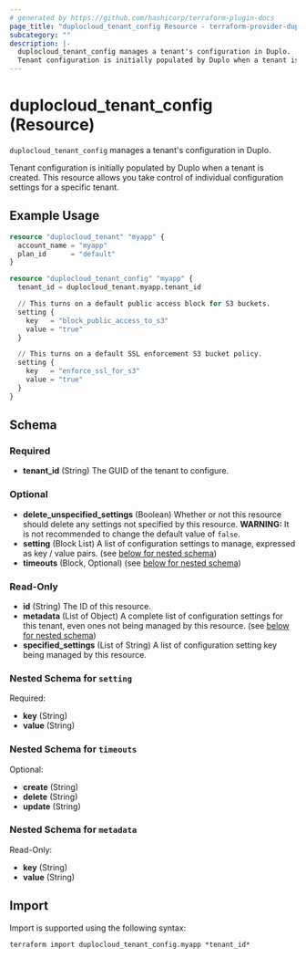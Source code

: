 ```yaml
---
# generated by https://github.com/hashicorp/terraform-plugin-docs
page_title: "duplocloud_tenant_config Resource - terraform-provider-duplocloud"
subcategory: ""
description: |-
  duplocloud_tenant_config manages a tenant's configuration in Duplo.
  Tenant configuration is initially populated by Duplo when a tenant is created.  This resource allows you take control of individual configuration settings for a specific tenant.
---
```


# duplocloud_tenant_config (Resource)

`duplocloud_tenant_config` manages a tenant's configuration in Duplo.

Tenant configuration is initially populated by Duplo when a tenant is created.  This resource allows you take control of individual configuration settings for a specific tenant.

## Example Usage

```terraform
resource "duplocloud_tenant" "myapp" {
  account_name = "myapp"
  plan_id      = "default"
}

resource "duplocloud_tenant_config" "myapp" {
  tenant_id = duplocloud_tenant.myapp.tenant_id

  // This turns on a default public access block for S3 buckets.
  setting {
    key   = "block_public_access_to_s3"
    value = "true"
  }

  // This turns on a default SSL enforcement S3 bucket policy.
  setting {
    key   = "enforce_ssl_for_s3"
    value = "true"
  }
}
```

<!-- schema generated by tfplugindocs -->
## Schema

### Required

- **tenant_id** (String) The GUID of the tenant to configure.

### Optional

- **delete_unspecified_settings** (Boolean) Whether or not this resource should delete any settings not specified by this resource. **WARNING:**  It is not recommended to change the default value of `false`.
- **setting** (Block List) A list of configuration settings to manage, expressed as key / value pairs. (see [below for nested schema](#nestedblock--setting))
- **timeouts** (Block, Optional) (see [below for nested schema](#nestedblock--timeouts))

### Read-Only

- **id** (String) The ID of this resource.
- **metadata** (List of Object) A complete list of configuration settings for this tenant, even ones not being managed by this resource. (see [below for nested schema](#nestedatt--metadata))
- **specified_settings** (List of String) A list of configuration setting key being managed by this resource.

<a id="nestedblock--setting"></a>
### Nested Schema for `setting`

Required:

- **key** (String)
- **value** (String)


<a id="nestedblock--timeouts"></a>
### Nested Schema for `timeouts`

Optional:

- **create** (String)
- **delete** (String)
- **update** (String)


<a id="nestedatt--metadata"></a>
### Nested Schema for `metadata`

Read-Only:

- **key** (String)
- **value** (String)

## Import

Import is supported using the following syntax:

```shell
terraform import duplocloud_tenant_config.myapp *tenant_id*
```
